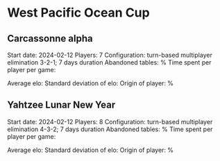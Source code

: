 # West Pacific Ocean Cup

## Carcassonne alpha
Start date: 2024-02-12
Players: 7
Configuration: turn-based multiplayer elimination 3-2-1; 7 days duration
Abandoned tables: %
Time spent per player per game:

Average elo:
Standard deviation of elo:
Origin of player: %


## Yahtzee Lunar New Year 
Start date: 2024-02-12
Players: 8
Configuration: turn-based multiplayer elimination 4-3-2; 7 days duration
Abandoned tables: %
Time spent per player per game:

Average elo:
Standard deviation of elo:
Origin of player: %



